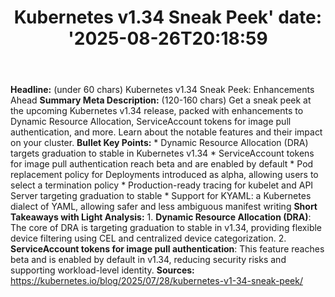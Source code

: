 ﻿---
title: "Kubernetes v1.34 Sneak Peek'
date: '2025-08-26T20:18:59"
category: "Markets"
summary: ""
slug: "kubernetes v134 sneak peek"
source_urls:
  - "https://kubernetes.io/blog/2025/07/28/kubernetes-v1-34-sneak-peek/"
seo:
  title: "Kubernetes v1.34 Sneak Peek | Hash n Hedge'
  description: '"
  keywords: ["news", "markets", "brief"]
---
**Headline:** (under 60 chars) Kubernetes v1.34 Sneak Peek: Enhancements Ahead  **Summary Meta Description:** (120-160 chars) Get a sneak peek at the upcoming Kubernetes v1.34 release, packed with enhancements to Dynamic Resource Allocation, ServiceAccount tokens for image pull authentication, and more. Learn about the notable features and their impact on your cluster.  **Bullet Key Points:**  * Dynamic Resource Allocation (DRA) targets graduation to stable in Kubernetes v1.34 * ServiceAccount tokens for image pull authentication reach beta and are enabled by default * Pod replacement policy for Deployments introduced as alpha, allowing users to select a termination policy * Production-ready tracing for kubelet and API Server targeting graduation to stable * Support for KYAML: a Kubernetes dialect of YAML, allowing safer and less ambiguous manifest writing  **Short Takeaways with Light Analysis:**  1. **Dynamic Resource Allocation (DRA)**: The core of DRA is targeting graduation to stable in v1.34, providing flexible device filtering using CEL and centralized device categorization. 2. **ServiceAccount tokens for image pull authentication**: This feature reaches beta and is enabled by default in v1.34, reducing security risks and supporting workload-level identity.  **Sources:** https://kubernetes.io/blog/2025/07/28/kubernetes-v1-34-sneak-peek/ 
